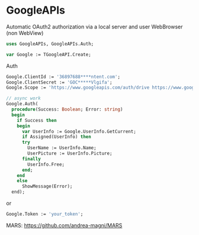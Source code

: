 # GoogleAPIs

Automatic OAuth2 authorization via a local server and user WebBrowser (non WebView)

```pascal
uses GoogleAPIs, GoogleAPIs.Auth;

var Google := TGoogleAPI.Create;
```

Auth
```pascal
Google.ClientId := '36897688****ntent.com';
Google.ClientSecret := 'GOC*****Vlgifa';
Google.Scope := 'https://www.googleapis.com/auth/drive https://www.googleapis.com/auth/userinfo.profile https://www.googleapis.com/auth/userinfo.email';

// async work
Google.Auth(
  procedure(Success: Boolean; Error: string)
  begin
    if Success then
    begin
      var UserInfo := Google.UserInfo.GetCurrent;
      if Assigned(UserInfo) then
      try
        UserName := UserInfo.Name;
        UserPicture := UserInfo.Picture;
      finally
        UserInfo.Free;
      end;
    end
    else
      ShowMessage(Error);
  end);
```

or

```pascal
Google.Token := 'your_token';
```

MARS: https://github.com/andrea-magni/MARS
